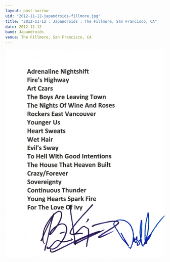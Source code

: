 ```yaml
---
layout: post-narrow
uid: "2012-11-12-japandroids-fillmore.jpg"
title: "2012-11-12 : Japandroids : The Fillmore, San Francisco, CA"
date: 2012-11-12
band: Japandroids
venue: The Fillmore, San Francisco, CA
---
```


<div class="showcase">
  <img src="/img/2012/11/20121112-Japandroids-Fillmore.jpg" alt="2012-11-12-japandroids-fillmore.jpg">
</div>
